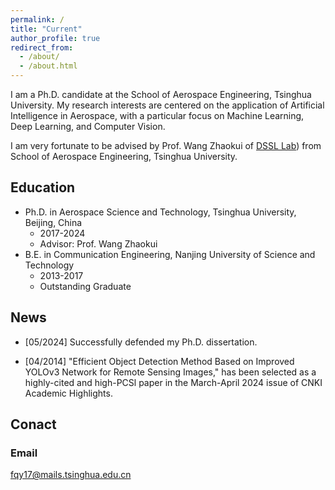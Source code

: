 ```yaml
---
permalink: /
title: "Current"
author_profile: true
redirect_from: 
  - /about/
  - /about.html
---
```


I am a Ph.D. candidate at the School of Aerospace Engineering, Tsinghua University. My research interests are centered on the application of Artificial Intelligence in Aerospace, with a particular focus on Machine Learning, Deep Learning, and Computer Vision.

I am very fortunate to be advised by Prof. Wang Zhaokui of [DSSL Lab](http://www.dssllab.com/)) from School of Aerospace Engineering, Tsinghua University. 


## Education
* Ph.D. in Aerospace Science and Technology, Tsinghua University, Beijing, China
    * 2017-2024
    * Advisor: Prof. Wang Zhaokui
* B.E. in Communication Engineering, Nanjing University of Science and Technology
    * 2013-2017
    * Outstanding Graduate



## News
- [05/2024] Successfully defended my Ph.D. dissertation.

- [04/2014] "Efficient Object Detection Method Based on Improved YOLOv3 Network for Remote Sensing Images," has been selected as a highly-cited and high-PCSl paper in the March-April 2024 issue of CNKI Academic Highlights.


## Conact

### Email
fqy17@mails.tsinghua.edu.cn



